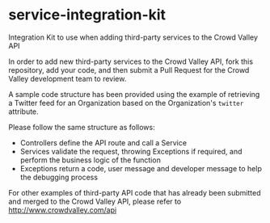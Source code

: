 # service-integration-kit
Integration Kit to use when adding third-party services to the Crowd Valley API

In order to add new third-party services to the Crowd Valley API, fork this repository, add your code, and then submit a Pull Request for the Crowd Valley development team to review.

A sample code structure has been provided using the example of retrieving a Twitter feed for an Organization based on the Organization's `twitter` attribute.

Please follow the same structure as follows:

- Controllers define the API route and call a Service
- Services validate the request, throwing Exceptions if required, and perform the business logic of the function
- Exceptions return a code, user message and developer message to help the debugging process

For other examples of third-party API code that has already been submitted and merged to the Crowd Valley API, please refer to http://www.crowdvalley.com/api
